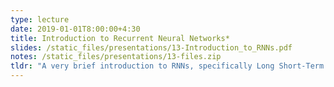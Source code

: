 ```yaml
---
type: lecture
date: 2019-01-01T8:00:00+4:30
title: Introduction to Recurrent Neural Networks*
slides: /static_files/presentations/13-Introduction_to_RNNs.pdf
notes: /static_files/presentations/13-files.zip
tldr: "A very brief introduction to RNNs, specifically Long Short-Term Memory (LSTM)." 
---
```


